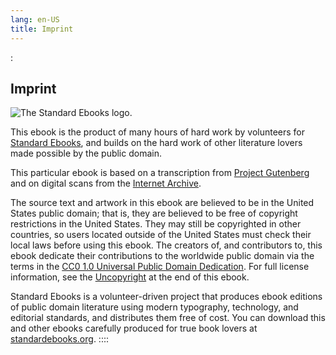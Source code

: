 ```yaml
---
lang: en-US
title: Imprint
---
```


:<div>

## Imprint 

![The Standard Ebooks logo.](../images/logo.svg)

</div>

This ebook is the product of many hours of hard work by volunteers for
[Standard Ebooks](https://standardebooks.org), and builds on the hard
work of other literature lovers made possible by the public domain.

This particular ebook is based on a transcription from [Project
Gutenberg](https://www.gutenberg.org/ebooks/42324) and on digital scans
from the [Internet
Archive](https://archive.org/details/frankensteinormo00shel_9).

The source text and artwork in this ebook are believed to be in the
United States public domain; that is, they are believed to be free of
copyright restrictions in the United States. They may still be
copyrighted in other countries, so users located outside of the United
States must check their local laws before using this ebook. The creators
of, and contributors to, this ebook dedicate their contributions to the
worldwide public domain via the terms in the [CC0 1.0 Universal Public
Domain Dedication](https://creativecommons.org/publicdomain/zero/1.0/).
For full license information, see the [Uncopyright](uncopyright.md)
at the end of this ebook.

Standard Ebooks is a volunteer-driven project that produces ebook
editions of public domain literature using modern typography,
technology, and editorial standards, and distributes them free of cost.
You can download this and other ebooks carefully produced for true book
lovers at [standardebooks.org](https://standardebooks.org).
::::
